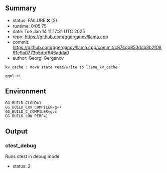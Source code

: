 ## Summary

- status:  FAILURE ❌ (2)
- runtime: 0:05.75
- date:    Tue Jan 14 11:17:31 UTC 2025
- repo:    https://github.com/ggerganov/llama.cpp
- commit:  https://github.com/ggerganov/llama.cpp/commit/c874db853dcb3b2f0891e9a0773b5dbf646adda0
- author:  Georgi Gerganov
```
kv_cache : move state read/write to llama_kv_cache

ggml-ci
```

## Environment

```
GG_BUILD_CLOUD=1
GG_BUILD_CXX_COMPILER=g++
GG_BUILD_C_COMPILER=gcc
GG_BUILD_LOW_PERF=1
```

## Output

### ctest_debug

Runs ctest in debug mode
- status: 2
```

```

